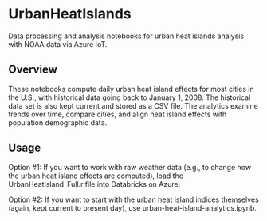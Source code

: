 # UrbanHeatIslands
Data processing and analysis notebooks for urban heat islands analysis with NOAA data via Azure IoT. 


## Overview

These notebooks compute daily urban heat island effects for most cities in the U.S., with historical data going back to January 1, 2008. The historical data set is also kept current and stored as a CSV file. The analytics examine trends over time, compare cities, and align heat island effects with population demographic data.


## Usage

Option #1: If you want to work with raw weather data (e.g., to change how the urban heat island effects are computed), load the UrbanHeatIsland_Full.r file into Databricks on Azure.

Option #2: If you want to start with the urban heat island indices themselves (again, kept current to present day), use urban-heat-island-analytics.ipynb.
